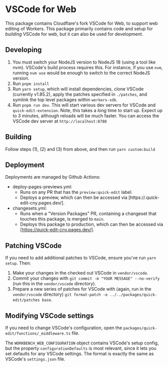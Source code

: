 # VSCode for Web

This package contains Cloudflare's fork VSCode for Web, to support web editing of Workers. This package primarily contains code and setup for _building_ VSCode for web, but it can also be used for development.

## Developing

1. You must switch your NodeJS version to NodeJS 18 (using a tool like nvm). VSCode's build process requires this. For instance, if you use `nvm`, running `nvm use` would be enough to switch to the correct NodeJS version.
2. Run `pnpm install`
3. Run `yarn setup`, which will install dependencies, clone VSCode (currently v1.85.2), apply the patches specified in `./patches`, and symlink the top level packages within `workers-sdk`.
4. Run `pnpm run dev`. This will start various dev servers for VSCode and `quick-edit-extension`. Note, this takes a _long_ time to start up. Expect up to 3 minutes, although reloads will be much faster. You can access the VSCode dev server at `http://localhost:8788`

## Building

Follow steps (1), (2) and (3) from above, and then run `yarn custom:build`

## Deployment

Deployments are managed by Github Actions:

- deploy-pages-previews.yml:
  - Runs on any PR that has the `preview:quick-edit` label.
  - Deploys a preview, which can then be accessed via [https://<SHA>.quick-edit-cny.pages.dev/].
- changesets.yml:
  - Runs when a "Version Packages" PR, containing a changeset that touches this package, is merged to `main`.
  - Deploys this package to production, which can then be accessed via [https://quick-edit-cny.pages.dev/].

## Patching VSCode

If you need to add additional patches to VSCode, ensure you've run `yarn setup`. Then:

1. Make your changes in the checked out VSCode in `vendor/vscode`.
2. Commit your changes with `git commit -m "YOUR MESSAGE" --no-verify` (run this in the `vendor/vscode` directory).
3. Prepare a new series of patches for VSCode with (again, run in the `vendor/vscode` directory) `git format-patch -o ../../packages/quick-edit/patches base`.

## Modifying VSCode settings

If you need to change VSCode's configuration, open the `packages/quick-edit/functions/_middleware.ts` file.

The `WORKBENCH_WEB_CONFIGURATION` object contains VSCode's setup config, but the property `configurationDefaults` is most relevant, since it lets you set defaults for any VSCode settings. The format is exactly the same as VSCode's `settings.json` file.
